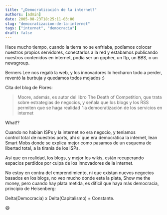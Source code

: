 ```yaml
---
title: "¿Democratización de la internet?"
authors: [admin]
date: 2005-08-23T18:25:11-03:00
slug: "democratizacion-de-la-internet"
tags: ["internet", "democracia"]
draft: false
---
```


Hace mucho tiempo, cuando la tierra no se enfriaba, podíamos colocar
nuestros propios servidores, conectarlos a la red y estabamos publicando
nuestros contenidos en internet, podía ser un gopher, un ftp, un BBS, o
un newsgroup.

Berners Lee nos regaló la web, y los innovadores lo hecharon todo a
perder, reventó la burbuja y quedamos todos mojados :)

Cita del blog de Flores:

> Moore, además, es autor del libro The Death of Competition, que trata
> sobre estrategias de negocios, y señala que los blogs y los RSS
> permiten que se haga realidad "la democratización de los servicios en
> internet

What!?

Cuando no habian ISPs y la internet no era negocio, y teniamos\
control total de nuestros ports, ahi sí que era democrática la internet,
lean Smart Mobs donde se explica mejor como pasamos de un esquema de
libertad total, a la tiranía de los ISPs.

Así que en realidad, los blogs, y mejor los wikis, están recuperando
espacios perdidos por culpa de los innovadores de la internet.

No estoy en contra del emprendimiento, ni que existan nuevos negocios
basados en los blogs, no veo mucho donde esta la plata, Show me the
money, pero cuando hay plata metida, es dificil que haya más democracia,
principio de Heisenberg:

Delta(Democracia) x Delta(Capitalismo) = Constante.

:smile: